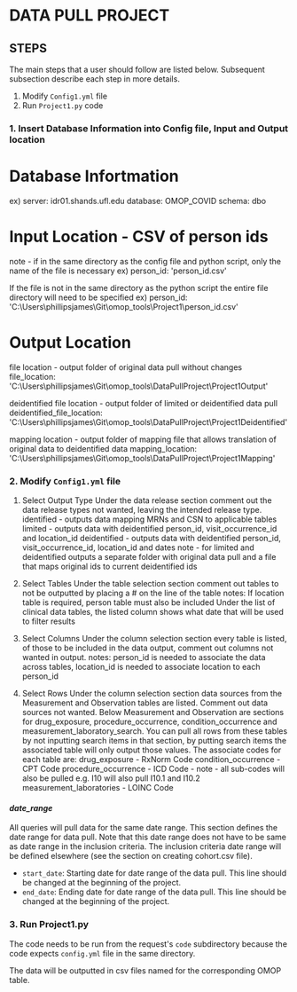# DATA PULL PROJECT

## STEPS
The main steps that a user should follow are listed below. Subsequent subsection describe each step in more details. 
 1. Modify `Config1.yml` file
 2. Run `Project1.py` code

### 1. Insert Database Information into Config file, Input and Output location
# Database Infortmation 
ex)
    server: idr01.shands.ufl.edu
    database: OMOP_COVID
    schema: dbo

# Input Location - CSV of person ids 
note - if in the same directory as the config file and python script, only the name of the file is necessary
ex)
    person_id: 'person_id.csv'

If the file is not in the same directory as the python script the entire file directory will need to be specified
ex)
    person_id: 'C:\Users\phillipsjames\Git\omop_tools\Project1\person_id.csv'

# Output Location
file location - output folder of original data pull without changes
    file_location: 'C:\Users\phillipsjames\Git\omop_tools\DataPullProject\Project1Output\'

deidentified file location - output folder of limited or deidentified data pull 
    deidentified_file_location: 'C:\Users\phillipsjames\Git\omop_tools\DataPullProject\Project1Deidentified\'

mapping location - output folder of mapping file that allows translation of original data to deidentified data
    mapping_location: 'C:\Users\phillipsjames\Git\omop_tools\DataPullProject\Project1Mapping\'

### 2. Modify `Config1.yml` file
1. Select Output Type
    Under the data release section comment out the data release types not wanted, leaving the intended release type. 
        identified - outputs data mapping MRNs and CSN to applicable tables
        limited - outputs data with deidentified person_id, visit_occurrence_id and location_id
        deidentified - outputs data with deidentified person_id, visit_occurrence_id, location_id and dates
            note - for limited and deidentified outputs a separate folder with original data pull and a file that maps       original ids to current deidentified ids
2. Select Tables
    Under the table selection section comment out tables to not be outputted by placing a # on the line of the table
        notes: If location table is required, person table must also be included
               Under the list of clinical data tables, the listed column shows what date that will be used to filter results

3. Select Columns
    Under the column selection section every table is listed, of those to be included in the data output, comment out columns not wanted in output.
        notes: person_id is needed to associate the data across tables, 
               location_id is needed to associate location to each person_id
4. Select Rows
    Under the column selection section data sources from the Measurement and Observation tables are listed. Comment out data sources not wanted.
    Below Measurement and Observation are sections for drug_exposure, procedure_occurrence, condition_occurrence and measurement_laboratory_search.
    You can pull all rows from these tables by not inputting search items in that section, by putting search items the associated table will only output those values. 
    The associate codes for each table are:
        drug_exposure - RxNorm Code
        condition_occurrence - CPT Code
        procedure_occurrence - ICD Code - note - all sub-codes will also be pulled e.g. I10 will also pull I10.1 and I10.2
        measurement_laboratories - LOINC Code

#### ***date_range***
All queries will pull data for the same date range. This section defines the date range for data pull. Note that this date range does not have to be same as date range in the inclusion criteria. The inclusion criteria date range will be defined elsewhere (see the section on creating cohort.csv file).
  - `start_date`: Starting date for date range of the data pull. This line should be changed at the beginning of the project.
  - `end_date`: Ending date for date range of the data pull. This line should be changed at the beginning of the project.

### 3. Run Project1.py
The code needs to be run from the request's `code` subdirectory because the code expects `config.yml` file in the same directory.

The data will be outputted in csv files named for the corresponding OMOP table.



